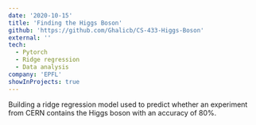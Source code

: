 ```yaml
---
date: '2020-10-15'
title: 'Finding the Higgs Boson'
github: 'https://github.com/Ghalicb/CS-433-Higgs-Boson'
external: ''
tech:
  - Pytorch
  - Ridge regression
  - Data analysis
company: 'EPFL'
showInProjects: true
---
```


Building a ridge regression model used to predict whether an experiment from CERN contains the Higgs boson with an accuracy of 80%.